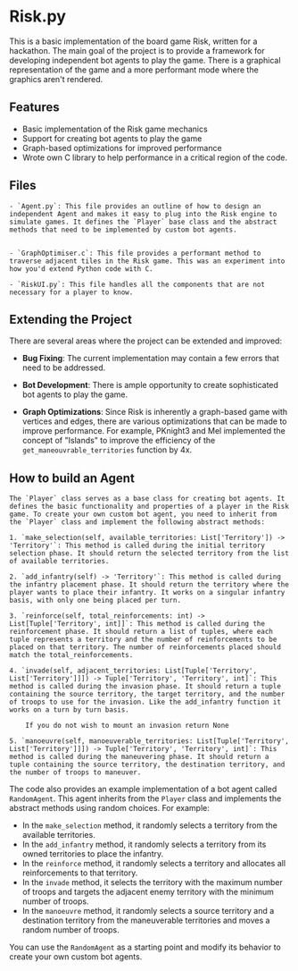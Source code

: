 # Risk.py

This is a basic implementation of the board game Risk, written for a hackathon. The main goal of the project is to provide a framework for developing independent bot agents to play the game. There is a graphical representation of the game and a more performant mode where the graphics aren't rendered.

## Features

- Basic implementation of the Risk game mechanics
- Support for creating bot agents to play the game
- Graph-based optimizations for improved performance
- Wrote own C library to help performance in a critical region of the code.


## Files

    - `Agent.py`: This file provides an outline of how to design an independent Agent and makes it easy to plug into the Risk engine to simulate games. It defines the `Player` base class and the abstract methods that need to be implemented by custom bot agents.
    

    - `GraphOptimiser.c`: This file provides a performant method to traverse adjacent tiles in the Risk game. This was an experiment into how you'd extend Python code with C.

    - `RiskUI.py`: This file handles all the components that are not necessary for a player to know.




## Extending the Project

There are several areas where the project can be extended and improved:

- **Bug Fixing**: The current implementation may contain a few errors that need to be addressed.

- **Bot Development**: There is ample opportunity to create sophisticated bot agents to play the game.

- **Graph Optimizations**: Since Risk is inherently a graph-based game with vertices and edges, there are various optimizations that can be made to improve performance. For example, PKnight3 and Mel implemented the concept of "Islands" to improve the efficiency of the `get_maneouvrable_territories` function by 4x.

## How to build an Agent
    The `Player` class serves as a base class for creating bot agents. It defines the basic functionality and properties of a player in the Risk game. To create your own custom bot agent, you need to inherit from the `Player` class and implement the following abstract methods:

    1. `make_selection(self, available_territories: List['Territory']) -> 'Territory'`: This method is called during the initial territory selection phase. It should return the selected territory from the list of available territories.

    2. `add_infantry(self) -> 'Territory'`: This method is called during the infantry placement phase. It should return the territory where the player wants to place their infantry. It works on a singular infantry basis, with only one being placed per turn.

    3. `reinforce(self, total_reinforcements: int) -> List[Tuple['Territory', int]]`: This method is called during the reinforcement phase. It should return a list of tuples, where each tuple represents a territory and the number of reinforcements to be placed on that territory. The number of reinforcements placed should match the total_reinforcements.

    4. `invade(self, adjacent_territories: List[Tuple['Territory', List['Territory']]]) -> Tuple['Territory', 'Territory', int]`: This method is called during the invasion phase. It should return a tuple containing the source territory, the target territory, and the number of troops to use for the invasion. Like the add_infantry function it works on a turn by turn basis.

        If you do not wish to mount an invasion return None

    5. `manoeuvre(self, manoeuverable_territories: List[Tuple['Territory', List['Territory']]]) -> Tuple['Territory', 'Territory', int]`: This method is called during the maneuvering phase. It should return a tuple containing the source territory, the destination territory, and the number of troops to maneuver.


The code also provides an example implementation of a bot agent called `RandomAgent`. This agent inherits from the `Player` class and implements the abstract methods using random choices. For example:

- In the `make_selection` method, it randomly selects a territory from the available territories.
- In the `add_infantry` method, it randomly selects a territory from its owned territories to place the infantry.
- In the `reinforce` method, it randomly selects a territory and allocates all reinforcements to that territory.
- In the `invade` method, it selects the territory with the maximum number of troops and targets the adjacent enemy territory with the minimum number of troops.
- In the `manoeuvre` method, it randomly selects a source territory and a destination territory from the maneuverable territories and moves a random number of troops.

You can use the `RandomAgent` as a starting point and modify its behavior to create your own custom bot agents.




